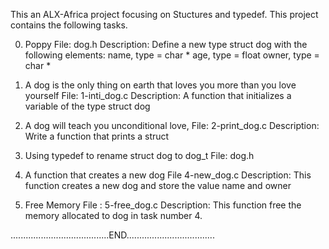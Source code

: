 This an ALX-Africa project focusing on Stuctures and typedef. This project
contains the following tasks.

0. Poppy
File: dog.h
Description: Define a new type struct dog with the following elements:
	     name, type = char *
	     age, type = float
	     owner, type = char *

1. A dog is the only thing on earth that loves you more than you love
   yourself
File: 1-inti_dog.c
Description: A function that initializes a variable of the type struct dog

2. A dog will teach you unconditional love,
File: 2-print_dog.c
Description: Write a function that prints a struct

3. Using typedef to rename struct dog to dog_t
File: dog.h

4. A function that creates a new dog
File 4-new_dog.c
Description: This function creates a new dog and store the value name and owner

5. Free Memory
File : 5-free_dog.c
Description: This function free the memory allocated to dog in task number 4.

.......................................END...................................